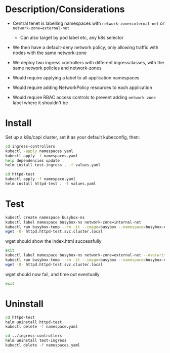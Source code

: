 # Description/Considerations
- Central tenet is labelling namespaces with `network-zone=internal-net` or `network-zone=external-net`
  - Can also target by pod label etc, any k8s selector
- We then have a default-deny network policy, only allowing traffic with nodes with the same network-zone
- We deploy two ingress controllers with different ingressclasses, with the same network policies and network-zones

- Would require applying a label to all application namespaces
- Would require adding NetworkPolicy resources to each application
- Would require RBAC access controls to prevent adding `network-zone` label where it shouldn't be
# Install
Set up a k8s/capi cluster, set it as your default kubeconfig, then:

```sh
cd ingress-controllers
kubectl -apply namespaces.yaml
kubectl apply -f namespaces.yaml
help dependencies update .
helm install test-ingress . -f values.yaml 

cd httpd-test
kubectl apply -f namespace.yaml 
helm install httpd-test . -f values.yaml
```

# Test
```sh
kubectl create namespace busybox-ns
kubectl label namespace busybox-ns network-zone=internal-net
kubectl run busybox-temp --rm -it --image=busybox --namespace=busybox-ns --restart=Never -- sh
wget -O- httpd.httpd-test.svc.cluster.local
```
wget should show the index.html successfully

```sh
exit
kubectl label namespace busybox-ns network-zone=external-net --overwrite
kubectl run busybox-temp --rm -it --image=busybox --namespace=busybox-ns --restart=Never -- sh
wget -O- httpd.httpd-test.svc.cluster.local
```
wget should now fail, and time out eventually

```sh
exit
```

# Uninstall
```sh
cd httpd-test
helm uninstall httpd-test
kubectl delete -f namespace.yaml

cd ../ingress-controllers
helm uninstall test-ingress
kubectl delete -f namespaces.yaml
```
